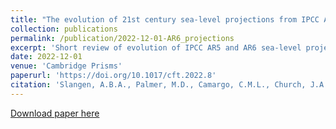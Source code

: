 ```yaml
---
title: "The evolution of 21st century sea-level projections from IPCC AR5 to AR6 and beyond"
collection: publications
permalink: /publication/2022-12-01-AR6_projections
excerpt: 'Short review of evolution of IPCC AR5 and AR6 sea-level projections'
date: 2022-12-01
venue: 'Cambridge Prisms'
paperurl: 'https://doi.org/10.1017/cft.2022.8'
citation: 'Slangen, A.B.A., Palmer, M.D., Camargo, C.M.L., Church, J.A., Edwards, T.L., Hermans, T.H.J., Hewitt, H., Garner, G.G., Gregory, J.M., Kopp, R.E., Santos, V.M., \& van de Wal, R.S.W. : The evolution of 21st century sea-level projections from IPCC AR5 to AR6 and beyond, Cambridge Prisms: Coastal Futures, 1-33, doi: https://doi.org/10.1017/cft.2022.8, 2022.'
---
```



[Download paper here](https://doi.org/10.1017/cft.2022.8)



